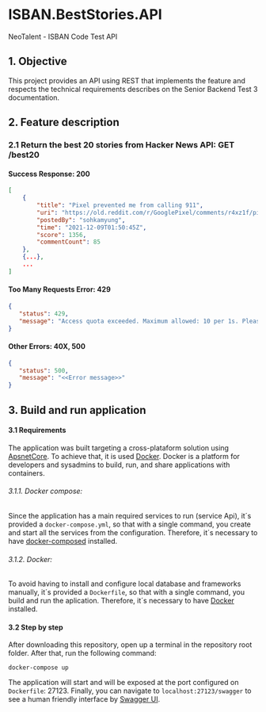 # ISBAN.BestStories.API
NeoTalent - ISBAN Code Test API

## 1. Objective
This project provides an API using REST that implements the feature and respects the technical requirements describes on the Senior Backend Test 3 documentation.

## 2. Feature description
### 2.1 Return the best 20 stories from Hacker News API: GET /best20
#### Success Response: 200
```json
[
    {
        "title": "Pixel prevented me from calling 911",
        "uri": "https://old.reddit.com/r/GooglePixel/comments/r4xz1f/pixel_prevented_me_from_calling_911/",
        "postedBy": "sohkamyung",
        "time": "2021-12-09T01:50:45Z",
        "score": 1356,
        "commentCount": 85
    },
    {...},
    ...
]
```
#### Too Many Requests Error: 429
```json
{
   "status": 429,
   "message": "Access quota exceeded. Maximum allowed: 10 per 1s. Please try again in X second(s)."
}
```
#### Other Errors: 40X, 500
```json
{
   "status": 500,
   "message": "<<Error message>>"
}
```

## 3. Build and run application
#### 3.1 Requirements
The application was built targeting a cross-plataform solution using [ApsnetCore](https://dotnet.microsoft.com/download). To achieve that, it is used [Docker](https://docs.docker.com/get-started/). Docker is a platform for developers and sysadmins to build, run, and share applications with containers. 
  ###### 3.1.1. Docker compose: 
  Since the application has a main required services to run (service Api), it´s provided a `docker-compose.yml`, so that with a single command, you create and start all the services from the configuration. Therefore, it´s necessary to have [docker-composed](https://docs.docker.com/compose/install/) installed. 
  ###### 3.1.2. Docker:
  To avoid having to install and configure local database and frameworks manually, it´s provided a `Dockerfile`, so that with a single command, you build and run the aplication. Therefore, it´s necessary to have [Docker](https://docs.docker.com/get-started/) installed. 

#### 3.2 Step by step
After downloading this repository, open up a terminal in the repository root folder. After that, run the following command:
```shell
docker-compose up
```
The application will start and will be exposed at the port configured on `Dockerfile`: 27123.
Finally, you can navigate to  `localhost:27123/swagger` to see a human friendly interface by [Swagger UI](https://swagger.io/tools/swagger-ui/).
